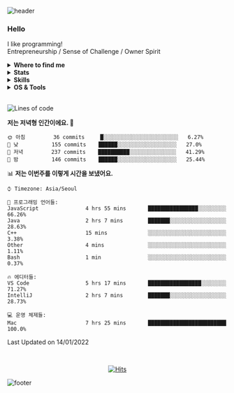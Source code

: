 ![header](https://capsule-render.vercel.app/api?&color=auto)
<h3>Hello</h3>

I like programming!
<br>
Entrepreneurship / Sense of Challenge / Owner Spirit


<details>
    <summary><b>Where to find me</b></summary>

[![Github](https://img.shields.io/badge/-Github-181717?style=for-the-badge&logo=Github&logoColor=white)](https://github.com/parkchanjong)
[![Linkedin Badge](https://img.shields.io/badge/-LinkedIn-blue?style=flat-square&logo=Linkedin&logoColor=white&link=https://www.linkedin.com/in/chanjong-park-5546b2163/)](https://www.linkedin.com/in/chanjong-park-5546b2163/)
[![Twitter](https://img.shields.io/badge/-Twitter-1DA1F2?style=for-the-badge&logo=Twitter&logoColor=white)](https://twitter.com/uRWG9XQNpjLkFO5)
[![Gmail Badge](https://img.shields.io/badge/Gmail-d14836?style=flat-square&logo=Gmail&logoColor=white&link=mailto:7000cj@gmail.com)](mailto:7000cj@gmail.com)
[![Facebook Badge](https://img.shields.io/badge/facebook-1877f2?style=flat-square&logo=facebook&logoColor=white&link=https://www.facebook.com/profile.php?id=100026495448747&sk=about)](https://www.facebook.com/profile.php?id=100026495448747&sk=about)
</details>

<!-- //현황 -->
<details>
  <summary><b>Stats</b></summary>
<hr style="border: solid 0.01px grey;" />

[![Anurag's github stats](https://github-readme-stats.vercel.app/api?username=parkchanjong&count_private=true&show_icons=true&theme=radical)](https://github.com/anuraghazra/github-readme-stats)&nbsp; &nbsp; &nbsp; &nbsp; &nbsp;
[![TopLangs](https://github-readme-stats.vercel.app/api/top-langs/?username=parkchanjong&count_private=true&show_icons=true&theme=radical&layout=compact)](https://github.com/parkchanjong/github-readme-stats)&nbsp; &nbsp; &nbsp; &nbsp; &nbsp;
[![Solved.ac 프로필](http://mazassumnida.wtf/api/v2/generate_badge?boj=7000cj)](https://solved.ac/7000cj)
</details>

<!-- //정보 -->
<details>
  <summary><b>Skills</b></summary>
<hr style="border: solid 0.01px grey;" />

[![python](https://img.shields.io/badge/python-★☆☆-lightgrey?labelColor=3776AB&logo=Python&style=for-the-badge&logoColor=white)](https://www.python.org/)
[![postgreSQL](https://img.shields.io/badge/PostgreSQL-★☆☆-lightgrey?labelColor=4169E1&logo=PostgreSQL&style=for-the-badge&logoColor=white)](https://www.postgresql.org/)
[![mongoDB](https://img.shields.io/badge/MongoDB-★☆☆-lightgrey?labelColor=47A248&logo=MongoDB&style=for-the-badge&logoColor=white)](https://www.mongodb.com/)
[![bash](https://img.shields.io/badge/bash-★☆☆-lightgrey?labelColor=4EAA25&logo=GNU-Bash&style=for-the-badge&logoColor=white)](https://en.wikipedia.org/wiki/Bash_(Unix_shell))
[![html](https://img.shields.io/badge/html-★★☆-lightgrey?labelColor=E34F26&logo=HTML5&style=for-the-badge&logoColor=white)](https://www.w3schools.com/html)
[![css](https://img.shields.io/badge/css-★☆☆-lightgrey?labelColor=1572B6&logo=CSS3&style=for-the-badge&logoColor=white)](https://www.w3schools.com/css)
[![javascript](https://img.shields.io/badge/javascript-★★☆-lightgrey?labelColor=F7DF1E&logo=JavaScript&style=for-the-badge&logoColor=black)](https://www.w3schools.com/js)
</details>

<!-- //정보 -->
<details>
  <summary><b>OS & Tools</b></summary>
<hr style="border: solid 0.01px grey;" />

[![OS](https://img.shields.io/badge/OS-macOS-informational?style=flat-square&logo=apple&logoColor=white)](https://en.wikipedia.org/wiki/MacOS)
[![OS](https://img.shields.io/badge/OS-Linux-informational?style=flat-square&logo=linux&logoColor=white)](https://en.wikipedia.org/wiki/Linux)
[![Editor](https://img.shields.io/badge/Editor-VSCode-blue?style=flat-square&logo=visual-studio-code&logoColor=white)](https://code.visualstudio.com/)
[![Dotfiles](https://img.shields.io/badge/Setup-Dotfiles-blue?style=flat-square&logo=when-i-work&logoColor=white)](https://github.com/br3ndonland/dotfiles)

![vim](https://img.shields.io/badge/-vim-019733?logo=Vim&style=for-the-badge&logoColor=white)

![Git](https://img.shields.io/badge/-Git-F05032?logo=Git&style=for-the-badge&logoColor=white)
![Github](https://img.shields.io/badge/-Github-181717?logo=Github&style=for-the-badge&logoColor=white)
</details>    

<br />

<!--START_SECTION:waka-->
![Lines of code](https://img.shields.io/badge/%EC%A0%80%EB%8A%94%20%EC%97%AC%ED%83%9C%EA%B9%8C%EC%A7%80%20-938805%20%EC%A4%84%EC%9D%98%20%EC%BD%94%EB%93%9C%EB%A5%BC%20%EC%9E%91%EC%84%B1%ED%96%88%EC%96%B4%EC%9A%94.-blue)

**저는 저녁형 인간이에요. 🦉** 

```text
🌞 아침         36 commits     █░░░░░░░░░░░░░░░░░░░░░░░░   6.27% 
🌆 낮　         155 commits    ██████░░░░░░░░░░░░░░░░░░░   27.0% 
🌃 저녁         237 commits    ██████████░░░░░░░░░░░░░░░   41.29% 
🌙 밤　         146 commits    ██████░░░░░░░░░░░░░░░░░░░   25.44%

```


📊 **저는 이번주를 이렇게 시간을 보냈어요.** 

```text
⌚︎ Timezone: Asia/Seoul

💬 프로그래밍 언어들: 
JavaScript               4 hrs 55 mins       ████████████████░░░░░░░░░   66.26% 
Java                     2 hrs 7 mins        ███████░░░░░░░░░░░░░░░░░░   28.63% 
C++                      15 mins             ░░░░░░░░░░░░░░░░░░░░░░░░░   3.38% 
Other                    4 mins              ░░░░░░░░░░░░░░░░░░░░░░░░░   1.11% 
Bash                     1 min               ░░░░░░░░░░░░░░░░░░░░░░░░░   0.37%

🔥 에디터들: 
VS Code                  5 hrs 17 mins       █████████████████░░░░░░░░   71.27% 
IntelliJ                 2 hrs 7 mins        ███████░░░░░░░░░░░░░░░░░░   28.73%

💻 운영 체제들: 
Mac                      7 hrs 25 mins       █████████████████████████   100.0%

```


 Last Updated on 14/01/2022
<!--END_SECTION:waka-->

<br />
<!-- //방문자수 -->
<div align=center>

[![Hits](https://hits.seeyoufarm.com/api/count/incr/badge.svg?url=https%3A%2F%2Fgithub.com%2Fparkchanjong%2Fhit-counter&count_bg=%2385E33D&title_bg=%23000000&icon=waze.svg&icon_color=%23FFF736&title=Hits&edge_flat=false)](https://hits.seeyoufarm.com)
</div>

![footer](https://capsule-render.vercel.app/api?section=footer&color=auto)
